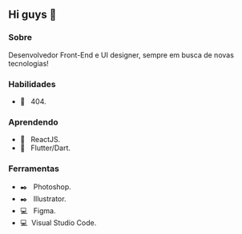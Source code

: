 <h2>Hi guys 👋</h2> 

<h3>Sobre</h3> 
</hr>

<p>Desenvolvedor Front-End e UI designer, sempre em busca de novas tecnologias!</p>

<h3>Habilidades</h3> 

- 📌 &nbsp; 404.

<h3> Aprendendo </h3>

- 📌 &nbsp; ReactJS. 
- 📌 &nbsp; Flutter/Dart. 

<h3> Ferramentas </h3>

- ✒️ &nbsp; Photoshop.
- ✒️ &nbsp; Illustrator.
- 💻 &nbsp; Figma.
- 💻 &nbsp;Visual Studio Code.


